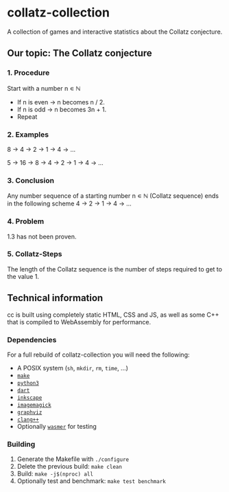 # collatz-collection
A collection of games and interactive statistics about the Collatz conjecture.

## Our topic: The Collatz conjecture
### 1. Procedure
Start with a number n ∊ ℕ
- If n is even → n becomes n / 2.
- If n is odd → n becomes 3n + 1.
- Repeat

### 2. Examples
8 → 4 → 2 → 1 → 4 → ...

5 → 16 → 8 → 4 → 2 → 1 → 4 → ...

### 3. Conclusion
Any number sequence of a starting number n ∊ ℕ (Collatz sequence)
ends in the following scheme 4 → 2 → 1 → 4 → ...

### 4. Problem
1.3 has not been proven.

### 5. Collatz-Steps
The length of the Collatz sequence is the number of steps required
to get to the value 1.

## Technical information
cc is built using completely static HTML, CSS and JS, as well as some C++ that
is compiled to WebAssembly for performance.

### Dependencies
For a full rebuild of collatz-collection you will need the following:
* A POSIX system (`sh`, `mkdir`, `rm`, `time`, ...)
* [`make`](https://www.gnu.org/software/make/)
* [`python3`](https://www.python.org)
* [`dart`](https://dart.dev)
* [`inkscape`](https://inkscape.org)
* [`imagemagick`](https://imagemagick.org)
* [`graphviz`](https://graphviz.org)
* [`clang++`](https://clang.llvm.org)
* Optionally [`wasmer`](https://wasmer.io) for testing

### Building
1. Generate the Makefile with `./configure`
2. Delete the previous build: `make clean`
3. Build: `make -j$(nproc) all`
4. Optionally test and benchmark: `make test benchmark`
